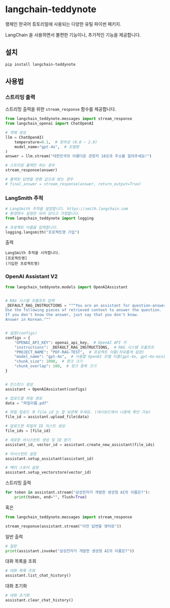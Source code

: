 # langchain-teddynote

랭체인 한국어 튜토리얼에 사용되는 다양한 유틸 파이썬 패키지.

LangChain 을 사용하면서 불편한 기능이나, 추가적인 기능을 제공합니다.

## 설치

```bash
pip install langchain-teddynote
```

## 사용법

### 스트리밍 출력

스트리밍 출력을 위한 `stream_response` 함수를 제공합니다.

```python
from langchain_teddynote.messages import stream_response
from langchain_openai import ChatOpenAI

# 객체 생성
llm = ChatOpenAI(
    temperature=0.1,  # 창의성 (0.0 ~ 2.0)
    model_name="gpt-4o",  # 모델명
)
answer = llm.stream("대한민국의 아름다운 관장지 10곳과 주소를 알려주세요!")

# 스트리밍 출력만 하는 경우
stream_response(answer)

# 출력된 답변을 반환 값으로 받는 경우
# final_answer = stream_response(answer, return_output=True)
```
### LangSmith 추적

```python
# LangSmith 추적을 설정합니다. https://smith.langchain.com
# 환경변수 설정은 되어 있다고 가정합니다.
from langchain_teddynote import logging

# 프로젝트 이름을 입력합니다.
logging.langsmith("프로젝트명 기입")
```
출력
```
LangSmith 추적을 시작합니다.
[프로젝트명]
(기입한 프로젝트명)
```

### OpenAI Assistant V2 

```python
from langchain_teddynote.models import OpenAIAssistant


# RAG 시스템 프롬프트 입력
_DEFAULT_RAG_INSTRUCTIONS = """You are an assistant for question-answering tasks. 
Use the following pieces of retrieved context to answer the question. 
If you don't know the answer, just say that you don't know. 
Answer in Korean."""


# 설정(configs)
configs = {
    "OPENAI_API_KEY": openai_api_key,  # OpenAI API 키
    "instructions": _DEFAULT_RAG_INSTRUCTIONS,  # RAG 시스템 프롬프트
    "PROJECT_NAME": "PDF-RAG-TEST",  # 프로젝트 이름(자유롭게 설정)
    "model_name": "gpt-4o",  # 사용할 OpenAI 모델 이름(gpt-4o, gpt-4o-mini, ...)
    "chunk_size": 1000,  # 청크 크기
    "chunk_overlap": 100,  # 청크 중복 크기
}


# 인스턴스 생성
assistant = OpenAIAssistant(configs)

# 업로드할 파일 경로
data = "파일이름.pdf"

# 파일 업로드 후 file_id 는 잘 보관해 두세요. (대시보드에서 나중에 확인 가능)
file_id = assistant.upload_file(data)

# 업로드한 파일의 ID 리스트 생성
file_ids = [file_id]

# 새로운 어시스턴트 생성 및 ID 받기
assistant_id, vector_id = assistant.create_new_assistant(file_ids)

# 어시스턴트 설정
assistant.setup_assistant(assistant_id)

# 벡터 스토어 설정
assistant.setup_vectorstore(vector_id)
```

스트리밍 출력

```python
for token in assistant.stream("삼성전자가 개발한 생성형 AI의 이름은?"):
    print(token, end="", flush=True)
```
혹은

```python
from langchain_teddynote.messages import stream_response

stream_response(assistant.stream("이전 답변을 영어로"))
```

일반 출력

```python
# 질문
print(assistant.invoke("삼성전자가 개발한 생성형 AI의 이름은?"))
```

대화 목록을 조회

```python
# 대화 목록 조회
assistant.list_chat_history()
```

대화 초기화

```python
# 대화 초기화
assistant.clear_chat_history()
```

